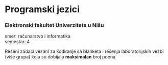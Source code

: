 # Programski jezici
### Elektronski fakultet Univerziteta u Nišu
smer: računarstvo i informatika<br>
semestar: 4

Rešeni zadaci vezani za kodiranje sa blanketa i rešenja laboratorijskih vežbi (više grupa) koja su dobijala <b>maksimalan</b> broj poena 
